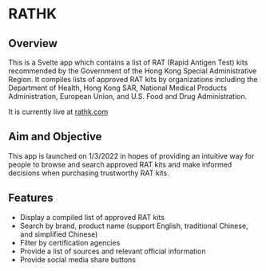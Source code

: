 # RATHK
## Overview
This is a Svelte app which contains a list of RAT (Rapid Antigen Test) kits recommended by the Government of the Hong Kong Special Administrative Region. It compiles lists of approved RAT kits by organizations including the Department of Health, Hong Kong SAR, National Medical Products Administration, European Union, and U.S. Food and Drug Administration. 

It is currently live at [rathk.com](https://rathk.com)

## Aim and Objective
This app is launched on 1/3/2022 in hopes of providing an intuitive way for people to browse and search approved RAT kits and make informed decisions when purchasing trustworthy RAT kits.

## Features
- Display a compiled list of approved RAT kits
- Search by brand, product name (support English, traditional Chinese, and simplified Chinese)
- Filter by certification agencies
- Provide a list of sources and relevant official information
- Provide social media share buttons
